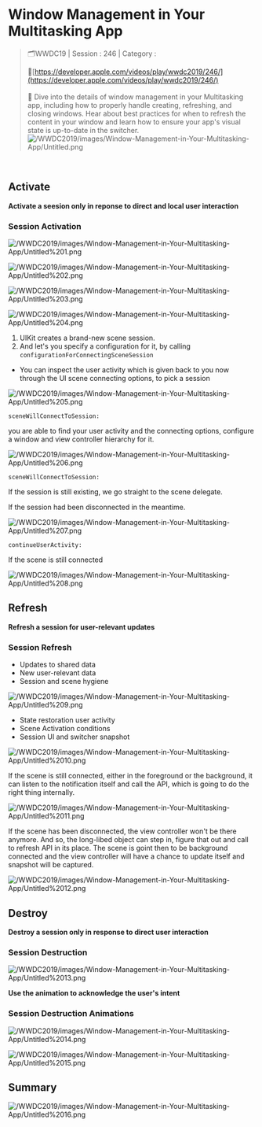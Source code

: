 # Window Management in Your Multitasking App

> 🗂WWDC19 | Session : 246 | Category : 
> 
> 🔗[https://developer.apple.com/videos/play/wwdc2019/246/](https://developer.apple.com/videos/play/wwdc2019/246/)
>  <br />
>  <br />
> 🔖 Dive into the details of window management in your Multitasking app, including how to properly handle creating, refreshing, and closing windows. Hear about best practices for when to refresh the content in your window and learn how to ensure your app's visual state is up-to-date in the switcher.
![/WWDC2019/images/Window-Management-in-Your-Multitasking-App/Untitled.png](/WWDC2019/images/Window-Management-in-Your-Multitasking-App/Untitled.png)
> <br />
<br />  

## Activate

**Activate a seesion only in reponse to direct and local user interaction**

### Session Activation

![/WWDC2019/images/Window-Management-in-Your-Multitasking-App/Untitled%201.png](/WWDC2019/images/Window-Management-in-Your-Multitasking-App/Untitled%201.png)

![/WWDC2019/images/Window-Management-in-Your-Multitasking-App/Untitled%202.png](/WWDC2019/images/Window-Management-in-Your-Multitasking-App/Untitled%202.png)

![/WWDC2019/images/Window-Management-in-Your-Multitasking-App/Untitled%203.png](/WWDC2019/images/Window-Management-in-Your-Multitasking-App/Untitled%203.png)

![/WWDC2019/images/Window-Management-in-Your-Multitasking-App/Untitled%204.png](/WWDC2019/images/Window-Management-in-Your-Multitasking-App/Untitled%204.png)

1. UIKit creates a brand-new scene session.
2. And let's you specify a configuration for it, by calling `configurationForConnectingSceneSession` 
- You can inspect the user activity which is given back to you now through the UI scene connecting options, to pick a session

![/WWDC2019/images/Window-Management-in-Your-Multitasking-App/Untitled%205.png](/WWDC2019/images/Window-Management-in-Your-Multitasking-App/Untitled%205.png)

`sceneWillConnectToSession:`

you are able to find your user activity and the connecting options, configure a window and view controller hierarchy for it.

![/WWDC2019/images/Window-Management-in-Your-Multitasking-App/Untitled%206.png](/WWDC2019/images/Window-Management-in-Your-Multitasking-App/Untitled%206.png)

`sceneWillConnectToSession:` 

If the session is still existing, we go straight to the scene delegate.

If the session had been disconnected in the meantime.

![/WWDC2019/images/Window-Management-in-Your-Multitasking-App/Untitled%207.png](/WWDC2019/images/Window-Management-in-Your-Multitasking-App/Untitled%207.png)

`continueUserActivity:`

If the scene is still connected

![/WWDC2019/images/Window-Management-in-Your-Multitasking-App/Untitled%208.png](/WWDC2019/images/Window-Management-in-Your-Multitasking-App/Untitled%208.png)

## Refresh

**Refresh a session for user-relevant updates**

### Session Refresh

- Updates to shared data
- New user-relevant data
- Session and scene hygiene

![/WWDC2019/images/Window-Management-in-Your-Multitasking-App/Untitled%209.png](/WWDC2019/images/Window-Management-in-Your-Multitasking-App/Untitled%209.png)

- State restoration user activity
- Scene Activation conditions
- Session UI and switcher snapshot

![/WWDC2019/images/Window-Management-in-Your-Multitasking-App/Untitled%2010.png](/WWDC2019/images/Window-Management-in-Your-Multitasking-App/Untitled%2010.png)

If the scene is still connected, either in the foreground or the background, it can listen to the notification itself and call the API, which is going to do the right thing internally.

![/WWDC2019/images/Window-Management-in-Your-Multitasking-App/Untitled%2011.png](/WWDC2019/images/Window-Management-in-Your-Multitasking-App/Untitled%2011.png)

If the scene has been disconnected, the view controller won't be there anymore. And so, the long-libed object can step in, figure that out and call to refresh API in its place. The scene is goint then to be background connected and the view controller will have a chance to update itself and snapshot will be captured.

![/WWDC2019/images/Window-Management-in-Your-Multitasking-App/Untitled%2012.png](/WWDC2019/images/Window-Management-in-Your-Multitasking-App/Untitled%2012.png)

## Destroy

**Destroy a session only in response to direct user interaction**

### Session Destruction

![/WWDC2019/images/Window-Management-in-Your-Multitasking-App/Untitled%2013.png](/WWDC2019/images/Window-Management-in-Your-Multitasking-App/Untitled%2013.png)

**Use the animation to acknowledge the user's intent**

### Session Destruction Animations

![/WWDC2019/images/Window-Management-in-Your-Multitasking-App/Untitled%2014.png](/WWDC2019/images/Window-Management-in-Your-Multitasking-App/Untitled%2014.png)

![/WWDC2019/images/Window-Management-in-Your-Multitasking-App/Untitled%2015.png](/WWDC2019/images/Window-Management-in-Your-Multitasking-App/Untitled%2015.png)

## Summary

![/WWDC2019/images/Window-Management-in-Your-Multitasking-App/Untitled%2016.png](/WWDC2019/images/Window-Management-in-Your-Multitasking-App/Untitled%2016.png)
